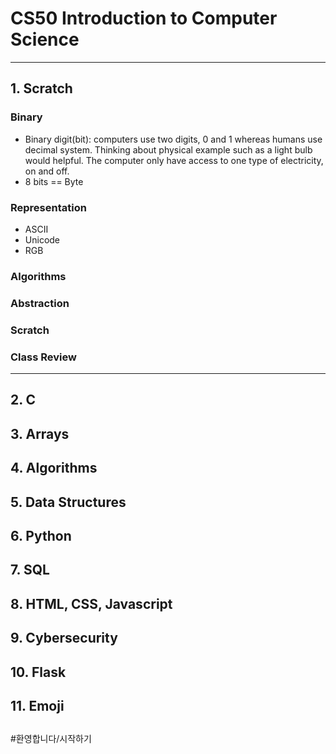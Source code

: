 

# CS50 Introduction to Computer Science
- - - -

## 1. Scratch
### Binary
* Binary digit(bit): computers use two digits,  0 and 1 whereas humans use decimal system. Thinking about physical example such as a light bulb would helpful. The computer only have access to one type of electricity, on and off. 
* 8 bits == Byte

### Representation
* ASCII
* Unicode
* RGB

### Algorithms
### Abstraction
### Scratch

### Class Review
- - - -

## 2. C
## 3. Arrays
## 4. Algorithms
## 5. Data Structures
## 6. Python
## 7. SQL
## 8. HTML, CSS, Javascript
## 9. Cybersecurity
## 10. Flask
## 11. Emoji
## 
## 
#환영합니다/시작하기